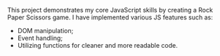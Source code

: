 This project demonstrates my core JavaScript skills by creating a Rock Paper Scissors game. I have implemented various JS features such as:
- DOM manipulation;
- Event handling;
- Utilizing functions for cleaner and more readable code.